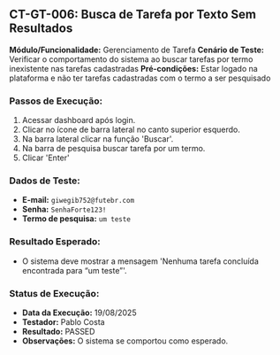 ## CT-GT-006: Busca de Tarefa por Texto Sem Resultados

**Módulo/Funcionalidade:**  Gerenciamento de Tarefa
**Cenário de Teste:** Verificar o comportamento do sistema ao buscar tarefas por termo inexistente nas tarefas cadastradas
**Pré-condições:** Estar logado na plataforma e não ter tarefas cadastradas com o termo a ser pesquisado

### Passos de Execução:
1.  Acessar dashboard após login.
2.  Clicar no ícone de barra lateral no canto superior esquerdo.
3.  Na barra lateral clicar na função 'Buscar'.
4.  Na barra de pesquisa buscar tarefa por um termo.
5.  Clicar 'Enter'

### Dados de Teste:
* **E-mail:** `giwegib752@futebr.com`
* **Senha:** `SenhaForte123!`
* **Termo de pesquisa:** `um teste`

### Resultado Esperado:
*  O sistema deve mostrar a mensagem 'Nenhuma tarefa concluída encontrada para “um teste”'.

### Status de Execução:
* **Data da Execução:** 19/08/2025
* **Testador:** Pablo Costa
* **Resultado:** PASSED
* **Observações:** O sistema se comportou como esperado.
